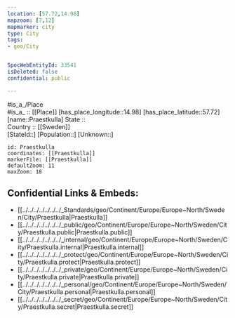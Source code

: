 ```yaml
---
location: [57.72,14.98] 
mapzoom: [7,12] 
mapmarker: city 
type: City
tags:
- geo/City


SpocWebEntityId: 33541
isDeleted: false
confidential: public

---
```

#is_a_/Place  
#is_a_ :: [[Place]] 
[has_place_longitude::14.98] 
[has_place_latitude::57.72] 
[name::Praestkulla] 
State ::  
Country :: [[Sweden]]  
[StateId::] 
[Population::] 
[Unknown::] 


```leaflet
id: Praestkulla
coordinates: [[Praestkulla]] 
markerFile: [[Praestkulla]] 
defaultZoom: 11 
maxZoom: 18
```


## Confidential Links & Embeds: 
- [[../../../../../../../_Standards/geo/Continent/Europe/Europe~North/Sweden/City/Praestkulla|Praestkulla]] 
- [[../../../../../../../_public/geo/Continent/Europe/Europe~North/Sweden/City/Praestkulla.public|Praestkulla.public]] 
- [[../../../../../../../_internal/geo/Continent/Europe/Europe~North/Sweden/City/Praestkulla.internal|Praestkulla.internal]] 
- [[../../../../../../../_protect/geo/Continent/Europe/Europe~North/Sweden/City/Praestkulla.protect|Praestkulla.protect]] 
- [[../../../../../../../_private/geo/Continent/Europe/Europe~North/Sweden/City/Praestkulla.private|Praestkulla.private]] 
- [[../../../../../../../_personal/geo/Continent/Europe/Europe~North/Sweden/City/Praestkulla.personal|Praestkulla.personal]] 
- [[../../../../../../../_secret/geo/Continent/Europe/Europe~North/Sweden/City/Praestkulla.secret|Praestkulla.secret]] 
